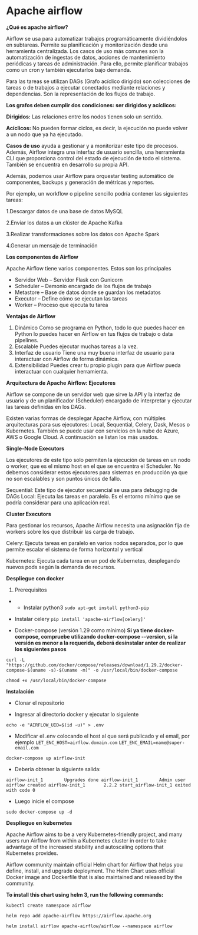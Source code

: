 # Apache airflow

**¿Qué es apache airflow?**

Airflow se usa para automatizar trabajos programáticamente dividiéndolos en subtareas. 
Permite su planificación y monitorización desde una herramienta centralizada. Los casos de uso más comunes son la automatización de ingestas de datos, acciones de mantenimiento periódicas y tareas de administración. Para ello, permite planificar trabajos como un cron y también ejecutarlos bajo demanda.

Para las tareas se utilizan DAGs (Grafo acíclico dirigido)
son colecciones de tareas o de trabajos a ejecutar conectados mediante relaciones y dependencias. Son la representación de los flujos de trabajo.

**Los grafos deben cumplir dos condiciones: ser dirigidos y acíclicos:**

**Dirigidos:** Las relaciones entre los nodos tienen solo un sentido.

**Acíclicos:** No pueden formar ciclos, es decir, la ejecución no puede volver a un nodo que ya ha ejecutado.


**Casos de uso**
ayuda a gestionar y a monitorizar este tipo de procesos. Además, Airflow integra una interfaz de usuario sencilla, una herramienta CLI que proporciona control del estado de ejecución de todo el sistema. También se encuentra en desarrollo su propia API.

Además, podemos usar Airflow para orquestar testing automático de componentes, backups y generación de métricas y reportes.

Por ejemplo, un workflow o pipeline sencillo podría contener las siguientes tareas:

1.Descargar datos de una base de datos MySQL

2.Enviar los datos a un clúster de Apache Kafka

3.Realizar transformaciones sobre los datos con Apache Spark

4.Generar un mensaje de terminación


**Los componentes de Airflow**

Apache Airflow tiene varios componentes. Estos son los principales 

- Servidor Web – Servidor Flask con Gunicorn
- Scheduler – Demonio encargado de los flujos de trabajo
- Metastore – Base de datos donde se guardan los metadatos
- Executor – Define cómo se ejecutan las tareas
- Worker – Proceso que ejecuta tu tarea


**Ventajas de Airflow**


1. Dinámico
Como se programa en Python, todo lo que puedes hacer en Python lo puedes hacer en Airflow en tus flujos de trabajo o data pipelines.
2. Escalable
Puedes ejecutar muchas tareas a la vez.
3. Interfaz de usuario
Tiene una muy buena interfaz de usuario para interactuar con Airflow de forma dinámica.
4. Extensibilidad
Puedes crear tu propio plugin para que Airflow pueda interactuar con cualquier herramienta.


**Arquitectura de Apache Airflow: Ejecutores**

Airflow se compone de un servidor web que sirve la API y la interfaz de usuario y de un planificador (Scheduler) encargado de interpretar y ejecutar las tareas definidas en los DAGs.

Existen varias formas de desplegar Apache Airflow, con múltiples arquitecturas para sus ejecutores: Local, Sequential, Celery, Dask, Mesos o Kubernetes. También se puede usar con servicios en la nube de Azure, AWS o Google Cloud. A continuación se listan los más usados.

**Single-Node Executors**

Los ejecutores de este tipo solo permiten la ejecución de tareas en un nodo o worker, que es el mismo host en el que se encuentra el Scheduler. No debemos considerar estos ejecutores para sistemas en producción ya que no son escalables y son puntos únicos de fallo.

Sequential: Este tipo de ejecutor secuencial se usa para debugging de DAGs
Local: Ejecuta las tareas en paralelo. Es el entorno mínimo que se podría considerar para una aplicación real. 

**Cluster Executors**

Para gestionar los recursos, Apache Airflow necesita una asignación fija de workers sobre los que distribuir las carga de trabajo.

Celery: Ejecuta tareas en paralelo en varios nodos separados, por lo que permite escalar el sistema de forma horizontal y vertical

Kubernetes: Ejecuta cada tarea en un pod de Kubernetes, desplegando nuevos pods según la demanda de recursos.

**Despliegue con docker**

1. Prerequisitos

- - Instalar python3
`sudo apt-get install python3-pip`

- Instalar celery
`pip install 'apache-airflow[celery]'`

- Docker-compose (versión 1.29 como mínimo) **Si ya tiene docker-compose, compruebe utilizando docker-compose --version, si la versión es menor a la requerida, deberá desinstalar anter de realizar los siguientes pasos**

`curl -L "https://github.com/docker/compose/releases/download/1.29.2/docker-compose-$(uname -s)-$(uname -m)" -o /usr/local/bin/docker-compose`

`chmod +x /usr/local/bin/docker-compose`

**Instalación**

- Clonar el repositorio

- Ingresar al directorio docker y ejecutar lo siguiente

`echo -e "AIRFLOW_UID=$(id -u)" > .env`

- Modificar el .env colocando el host al que será publicado y el email, por ejemplo
`LET_ENC_HOST=airflow.domain.com`
`LET_ENC_EMAIL=name@super-email.com`

`docker-compose up airflow-init`

- Debería obtener la siguiente salida:

`airflow-init_1        Upgrades done
airflow-init_1        Admin user airflow created
airflow-init_1       2.2.2
start_airflow-init_1 exited with code 0`

- Luego inicie el compose

`sudo docker-compose up -d`

**Despliegue en kubernetes**

Apache Airflow aims to be a very Kubernetes-friendly project, and many users run Airflow from within a Kubernetes cluster in order to take advantage of the increased stability and autoscaling options that Kubernetes provides.

Airflow community maintain official Helm chart for Airflow that helps you define, install, and upgrade deployment. The Helm Chart uses official Docker image and Dockerfile that is also maintained and released by the community.

**To install this chart using helm 3, run the following commands:**

`kubectl create namespace airflow`

`helm repo add apache-airflow https://airflow.apache.org`

`helm install airflow apache-airflow/airflow --namespace airflow`
